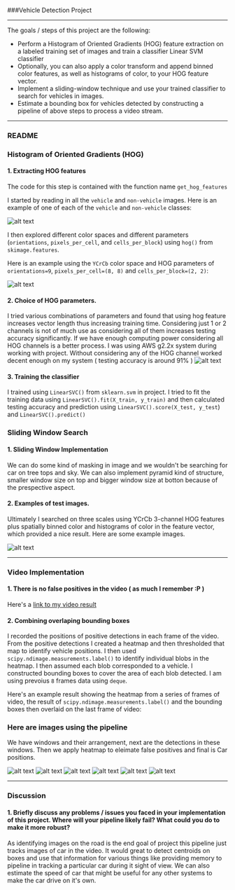 ###Vehicle Detection Project

---

The goals / steps of this project are the following:

* Perform a Histogram of Oriented Gradients (HOG) feature extraction on a labeled training set of images and train a classifier Linear SVM classifier
* Optionally, you can also apply a color transform and append binned color features, as well as histograms of color, to your HOG feature vector. 
* Implement a sliding-window technique and use your trained classifier to search for vehicles in images.
* Estimate a bounding box for vehicles detected by constructing a pipeline of above steps to process a video stream.

[//]: # "Image References"
[image1]: ./examples/car_not_car.png
[image2]: ./examples/HOG_example.jpg
[image3]: ./writeup_images/color_channel.png
[image4]: ./writeup_images/test1.png
[image5]: ./writeup_images/test2.png
[image6]: ./writeup_images/test3.png
[image7]: ./writeup_images/test4.png
[image8]: ./writeup_images/test5.png
[image9]: ./writeup_images/test6.png
[image10]: ./writeup_images/example_img.png
[video1]: ./project_video_output_full2.mp4

---
### README

### Histogram of Oriented Gradients (HOG)

#### 1. Extracting HOG features

The code for this step is contained with the function name `get_hog_features`

I started by reading in all the `vehicle` and `non-vehicle` images.  Here is an example of one of each of the `vehicle` and `non-vehicle` classes:

![alt text][image1]

I then explored different color spaces and different parameters (`orientations`, `pixels_per_cell`, and `cells_per_block`) using `hog()` from `skimage.features`. 

Here is an example using the `YCrCb` color space and HOG parameters of `orientations=9`, `pixels_per_cell=(8, 8)` and `cells_per_block=(2, 2)`:


![alt text][image2]

#### 2. Choice of HOG parameters.

I tried various combinations of parameters and found that using hog feature increases vector length thus increasing training time. Considering just 1 or 2 channels is not of much use as considering all of them increases testing accuracy significantly. If we have enough computing power considering all HOG channels is a better process. I was using AWS g2.2x system during working with project. Without considering any of the HOG channel worked decent enough on my system ( testing accuracy is around 91% )
![alt text][image3]

#### 3. Training the classifier

I trained using `LinearSVC()` from `sklearn.svm` in project. I tried to fit the training data using `LinearSVC().fit(X_train, y_train)` and then calculated testing accuracy and prediction using `LinearSVC().score(X_test, y_test`) and `LinearSVC().predict()`

### Sliding Window Search

#### 1. Sliding Window Implementation 

We can do some kind of masking in image and we wouldn't be searching for car on tree tops and sky. We can also implement pyramid kind of structure, smaller window size on top and bigger window size at botton because of the prespective aspect. 

#### 2. Examples of test images.

Ultimately I searched on three scales using YCrCb 3-channel HOG features plus spatially binned color and histograms of color in the feature vector, which provided a nice result.  Here are some example images.

![alt text][image10]

---

### Video Implementation

#### 1. There is no false positives in the video ( as much I remember :P )
Here's a [link to my video result](./project_video_output_full2.mp4)


#### 2. Combining overlaping bounding boxes

I recorded the positions of positive detections in each frame of the video.  From the positive detections I created a heatmap and then thresholded that map to identify vehicle positions.  I then used `scipy.ndimage.measurements.label()` to identify individual blobs in the heatmap.  I then assumed each blob corresponded to a vehicle.  I constructed bounding boxes to cover the area of each blob detected.  I am using prevoius `8` frames data using `deque`.

Here's an example result showing the heatmap from a series of frames of video, the result of `scipy.ndimage.measurements.label()` and the bounding boxes then overlaid on the last frame of video:

### Here are images using the pipeline
We have windows and their arrangement, next are the detections in these windows.
Then we apply heatmap to eleimate false positives and final is Car positions.

![alt text][image4]
![alt text][image5]
![alt text][image6]
![alt text][image7]
![alt text][image8]
![alt text][image9]

---

### Discussion

#### 1. Briefly discuss any problems / issues you faced in your implementation of this project.  Where will your pipeline likely fail?  What could you do to make it more robust?

As identifying images on the road is the end goal of project this pipeline just tracks images of car in the video. It would great to detect centroids on boxes and use that information for various things like providing memory to pipeline in tracking a particular car during it sight of view. We can also estimate the speed of car that might be useful for any other systems to make the car drive on it's own.

